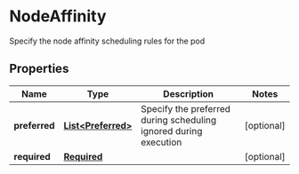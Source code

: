 

# NodeAffinity

Specify the node affinity scheduling rules for the pod

## Properties

| Name | Type | Description | Notes |
|------------ | ------------- | ------------- | -------------|
|**preferred** | [**List&lt;Preferred&gt;**](Preferred.md) | Specify the preferred during scheduling ignored during execution |  [optional] |
|**required** | [**Required**](Required.md) |  |  [optional] |



